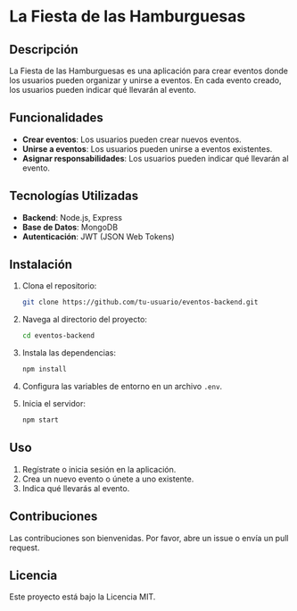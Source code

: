# La Fiesta de las Hamburguesas

## Descripción

La Fiesta de las Hamburguesas es una aplicación para crear eventos donde los usuarios pueden organizar y unirse a eventos. En cada evento creado, los usuarios pueden indicar qué llevarán al evento.

## Funcionalidades

- **Crear eventos**: Los usuarios pueden crear nuevos eventos.
- **Unirse a eventos**: Los usuarios pueden unirse a eventos existentes.
- **Asignar responsabilidades**: Los usuarios pueden indicar qué llevarán al evento.

## Tecnologías Utilizadas

- **Backend**: Node.js, Express
- **Base de Datos**: MongoDB
- **Autenticación**: JWT (JSON Web Tokens)

## Instalación

1. Clona el repositorio:
   ```bash
   git clone https://github.com/tu-usuario/eventos-backend.git
   ```
2. Navega al directorio del proyecto:
   ```bash
   cd eventos-backend
   ```
3. Instala las dependencias:
   ```bash
   npm install
   ```
4. Configura las variables de entorno en un archivo `.env`.

5. Inicia el servidor:
   ```bash
   npm start
   ```

## Uso

1. Regístrate o inicia sesión en la aplicación.
2. Crea un nuevo evento o únete a uno existente.
3. Indica qué llevarás al evento.

## Contribuciones

Las contribuciones son bienvenidas. Por favor, abre un issue o envía un pull request.

## Licencia

Este proyecto está bajo la Licencia MIT.

